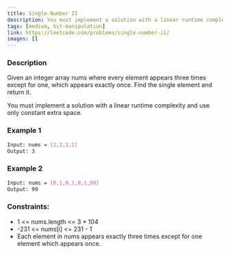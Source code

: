 ```yaml
---
title: Single Number II
description: You must implement a solution with a linear runtime complexity and use only constant extra space.
tags: [medium, bit-manipulation]
link: https://leetcode.com/problems/single-number-ii/
images: []
---
```


### Description

Given an integer array nums where every element appears three times except for one, which appears exactly once. Find the single element and return it.

You must implement a solution with a linear runtime complexity and use only constant extra space.

### Example 1

```bash
Input: nums = [2,2,3,2]
Output: 3
```

### Example 2

```bash
Input: nums = [0,1,0,1,0,1,99]
Output: 99
```

### Constraints:

- 1 <= nums.length <= 3 * 104
- -231 <= nums[i] <= 231 - 1
- Each element in nums appears exactly three times except for one element which appears once.